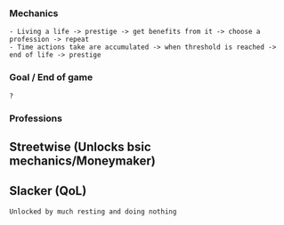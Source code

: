 ### Mechanics
    - Living a life -> prestige -> get benefits from it -> choose a profession -> repeat
    - Time actions take are accumulated -> when threshold is reached -> end of life -> prestige


### Goal / End of game
    ?

### Professions

## Streetwise (Unlocks bsic mechanics/Moneymaker)

## Slacker (QoL)
    Unlocked by much resting and doing nothing